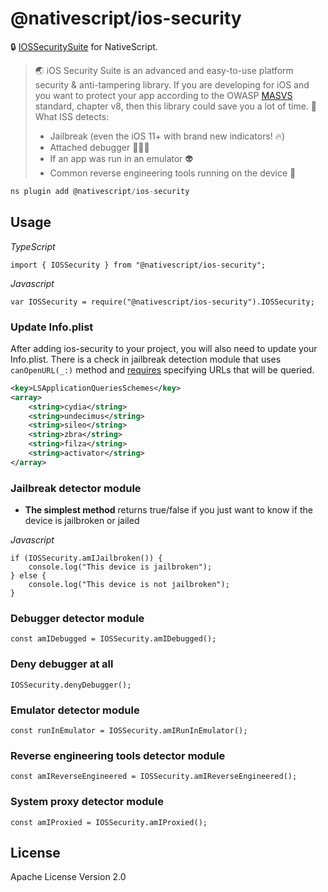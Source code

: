# @nativescript/ios-security

🔒 [IOSSecuritySuite](https://github.com/securing/IOSSecuritySuite) for NativeScript.

> 🌏 iOS Security Suite is an advanced and easy-to-use platform security & anti-tampering library. If you are developing for iOS and you want to protect your app according to the OWASP [MASVS](https://github.com/OWASP/owasp-masvs) standard, chapter v8, then this library could save you a lot of time. 🚀
> What ISS detects:
> * Jailbreak (even the iOS 11+ with brand new indicators! 🔥)
> * Attached debugger 👨🏻‍🚀
> * If an app was run in an emulator 👽
> * Common reverse engineering tools running on the device 🔭

```javascript
ns plugin add @nativescript/ios-security
```

## Usage

*TypeScript*
``` 
import { IOSSecurity } from "@nativescript/ios-security";
```

*Javascript*
``` 
var IOSSecurity = require("@nativescript/ios-security").IOSSecurity;
```

### Update Info.plist

After adding ios-security to your project, you will also need to update your Info.plist. There is a check in jailbreak detection module that uses ```canOpenURL(_:)``` method and [requires](https://developer.apple.com/documentation/uikit/uiapplication/1622952-canopenurl) specifying URLs that will be queried.

```xml
<key>LSApplicationQueriesSchemes</key>
<array>
    <string>cydia</string>
    <string>undecimus</string>
    <string>sileo</string>
    <string>zbra</string>
    <string>filza</string>
    <string>activator</string>
</array>
```

### Jailbreak detector module

* **The simplest method** returns true/false if you just want to know if the device is jailbroken or jailed

*Javascript*
```
if (IOSSecurity.amIJailbroken()) {
	console.log("This device is jailbroken");
} else {
	console.log("This device is not jailbroken");
}
```

### Debugger detector module
```
const amIDebugged = IOSSecurity.amIDebugged();
```

### Deny debugger at all
```
IOSSecurity.denyDebugger();
```

### Emulator detector module
```
const runInEmulator = IOSSecurity.amIRunInEmulator();
```

### Reverse engineering tools detector module
```
const amIReverseEngineered = IOSSecurity.amIReverseEngineered();
```

### System proxy detector module
```
const amIProxied = IOSSecurity.amIProxied();
```

## License

Apache License Version 2.0
